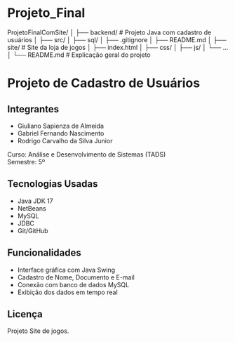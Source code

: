 # Projeto_Final

ProjetoFinalComSite/
│
├── backend/                   # Projeto Java com cadastro de usuários
│   ├── src/
│   ├── sql/
│   ├── .gitignore
│   ├── README.md
│
├── site/                      # Site da loja de jogos
│   ├── index.html
│   ├── css/
│   ├── js/
│   └── ...
│
└── README.md                  # Explicação geral do projeto

# Projeto de Cadastro de Usuários

## Integrantes
- Giuliano Sapienza de Almeida
- Gabriel Fernando Nascimento
- Rodrigo Carvalho da Silva Junior

Curso: Análise e Desenvolvimento de Sistemas (TADS)  
Semestre: 5º

## Tecnologias Usadas
- Java JDK 17
- NetBeans
- MySQL
- JDBC
- Git/GitHub

## Funcionalidades
- Interface gráfica com Java Swing
- Cadastro de Nome, Documento e E-mail
- Conexão com banco de dados MySQL
- Exibição dos dados em tempo real


## Licença
Projeto Site de jogos.
